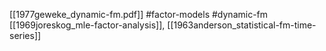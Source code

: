 [[1977geweke_dynamic-fm.pdf]]
#factor-models #dynamic-fm
[[1969joreskog_mle-factor-analysis]], [[1963anderson_statistical-fm-time-series]]


